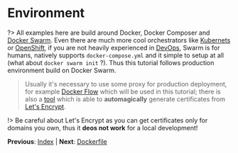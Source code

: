 # Environment

?> All examples here are build around Docker, Docker Composer and [Docker Swarm](https://docs.docker.com/engine/swarm/). Even
there are much more cool orchestrators like [Kubernets](https://kubernetes.io/docs/home/) or [OpenShift](https://www.openshift.com/),
if you are not heavily experienced in [DevOps](https://en.wikipedia.org/wiki/DevOps), Swarm is for humans, natively supports
`docker-compose.yml` and it simple to setup at all (what about `docker swarm init` ?). Thus this tutorial follows production
environment build on Docker Swarm. 

> Usually it's necessary to use some proxy for production deployment, for example [Docker Flow](https://proxy.dockerflow.com/) which
will be used in this tutorial; there is also a [tool](http://proxy-letsencrypt.dockerflow.com/) which is able to **automagically**
generate certificates from [Let's Encrypt](https://letsencrypt.org/).

!> Be careful about Let's Encrypt as you can get certificates only for domains you own, thus it **deos not work** for a local
development!

**Previous**: [Index](/getting-started/index) | **Next**: [Dockerfile](/getting-started/dockerfile)
